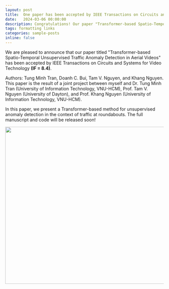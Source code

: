```yaml
---
layout: post
title:  One paper has been accepted by IEEE Transactions on Circuits and Systems for Video Technology (IF = 8.4)
date:   2024-03-06 00:00:00
description: Congratulations! Our paper "Transformer-based Spatio-Temporal Unsupervised Traffic Anomaly Detection in Aerial Videos" has been accepted by IEEE Transactions on Circuits and Systems for Video Technology (IF = 8.4)
tags: formatting links
categories: sample-posts
inline: false
---
```


We are pleased to announce that our paper titled "Transformer-based Spatio-Temporal Unsupervised Traffic Anomaly Detection in Aerial Videos" has been accepted by IEEE Transactions on Circuits and Systems for Video Technology **(IF = 8.4)**.

Authors: Tung Minh Tran, Doanh C. Bui, Tam V. Nguyen, and Khang Nguyen. This paper is the result of a joint project between myself and Dr. Tung Minh Tran (University of Information Technology, VNU-HCM), Prof. Tam V. Nguyen (University of Dayton), and Prof. Khang Nguyen (University of Information Technology, VNU-HCM).

In this paper, we present a Transformer-based method for unsupervised anomaly detection in the context of traffic at roundabouts. The full manuscript and code will be released soon!

<img src="https://caodoanh2001.github.io/assets/img/tcsvt-transformer-based.jpg" data-canonical-src="https://caodoanh2001.github.io/assets/img/tcsvt-transformer-based.jpg" width="750" height="500" />
